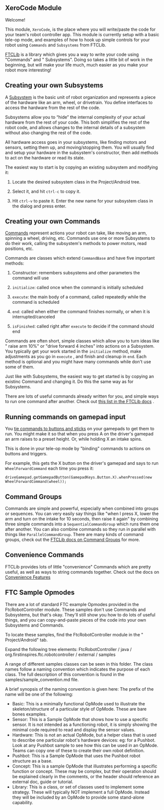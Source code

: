 ## XeroCode Module

Welcome!

This module, `XeroCode`, is the place where you will write/paste the code for your team's robot
controller app. This module is currently setup with a basic tele-op mode, and examples of how to
hook up simple controls for your robot using `Commands` and `Subsystems` from FTCLib.

[FTCLib](https://docs.ftclib.org/ftclib/command-base/command-system) is a library which gives you a
way to write your code using "Commands" and "
Subsystems". Doing so takes a little bit of work in the beginning, but will make your life much,
much easier as you make your robot more interesting!

## Creating your own Subsystems

A [Subsystem](https://docs.ftclib.org/ftclib/command-base/command-system/subsystems)
is the basic unit of robot organization and represents a piece of the hardware like an arm, wheel,
or drivetrain. You define interfaces to access the hardware from the rest of the code.

Subsystems allow you to “hide” the internal complexity of your actual hardware from the rest of your
code. This both simplifies the rest of the robot code, and allows changes to the internal details of
a subsystem without also changing the rest of the code.

All hardware access goes in your subsystems, like finding motors and sensors, setting them up, and
moving/stopping them. You will usually find and setup your hardware in the subsystem's constructor,
then add methods to act on the hardware or read its state.

The easiest way to start is by copying an existing subsystem and modifying it:

1) Locate the desired subsystem class in the Project/Android tree.

2) Select it, and hit `ctrl-c` to copy it.

3) Hit `ctrl-v` to paste it. Enter the new name for your subsystem class in the dialog and press
   enter.

## Creating your own Commands

[Commands](https://docs.ftclib.org/ftclib/command-base/command-system/command)
represent actions your robot can take, like moving an arm, spinning a wheel, driving, etc. Commands
use one or more Subsystems to do their work, calling the subsystem's methods to power motors, read
positions, etc.

Commands are classes which extend `CommandBase` and have five important methods:

1) Constructor: remembers subsystems and other parameters the command will use

2) `initialize`: called once when the command is initially scheduled

3) `execute`: the main body of a command, called repeatedly while the command is scheduled

4) `end`: called when either the command finishes normally, or when it is interrupted/canceled

5) `isFinished`: called right after `execute` to decide if the command should end

Commands are often short, simple classes which allow you to turn ideas like "
raise arm 10%" or
"drive forward 4 inches" into actions on a Subsystem. You typically get your work started in
the `initialize` method, make adjustments as you go in `execute`
, and finish and cleanup in `end`. Each method is optional and you might have many commands while
don't use some of them.

Just like with Subsystems, the easiest way to get started is by copying an existinc Command and
changing it. Do this the same way as for Subsystems.

There are lots of useful commands already written for you, and simple ways to run one command after
another. Check
out [this list in the FTCLib docs](https://docs.ftclib.org/ftclib/command-base/command-system/convenience-commands)
.

## Running commands on gamepad input

You [tie commands to buttons and sticks](https://docs.ftclib.org/ftclib/command-base/command-system/binding-commands-to-triggers)
on your gamepads to get them to run. You might make it so that when you press A on the driver's
gamepad an arm raises to a preset height. Or, while holding X an intake spins.

This is done in your tele-op mode by "binding" commands to actions on buttons and triggers.

For example, this gets the X button on the driver's gamepad and says to run `WheelForwardCommand`
each time you press it:

```
driveGamepad.getGamepadButton(GamepadKeys.Button.X).whenPressed(new WheelForwardCommand(wheel));
```

## Command Groups

Commands are simple and powerful, especially when combined into groups or sequences. You can very
easily say things like "when I press X, lower the arm and turn on the intake for 10 seconds, then
raise it again" by combining three simple commands into a `SequentialCommandGroup` which runs them
one after another. You can also combine commands so they run in parallel with things
like `ParallelCommandGroup`. There are many kinds of command groups, check out
the [FTCLib docs on Command Groups](https://docs.ftclib.org/ftclib/command-base/command-system/command-groups)
for more.

## Convenience Commands

FTCLib provides lots of little "convenience" Commands which are pretty useful, as well as ways to
string commands together. Check out the docs
on [Convenience Features](https://docs.ftclib.org/ftclib/command-base/command-system/convenience-commands)

## FTC Sample Opmodes

There are a lot of standard FTC example Opmodes provided in the FtcRobotController module. These
samples don't use Commands and Subsystems, but that's okay. They'll still show you how to do lots of
useful things, and you can copy-and-paste pieces of the code into your own Subsystems and Commands.

To locate these samples, find the FtcRobotController module in the "
Project/Android" tab.

Expand the following tree elements:
FtcRobotController / java / org.firstinspires.ftc.robotcontroller / external / samples

A range of different samples classes can be seen in this folder. The class names follow a naming
convention which indicates the purpose of each class. The full description of this convention is
found in the samples/sample_convention.md file.

A brief synopsis of the naming convention is given here:
The prefix of the name will be one of the following:

* Basic:    This is a minimally functional OpMode used to illustrate the skeleton/structure of a
  particular style of OpMode. These are bare bones examples.
* Sensor:   This is a Sample OpMode that shows how to use a specific sensor. It is not intended as a
  functioning robot, it is simply showing the minimal code required to read and display the sensor
  values.
* Hardware: This is not an actual OpMode, but a helper class that is used to describe one particular
  robot's hardware devices: eg: for a Pushbot. Look at any Pushbot sample to see how this can be
  used in an OpMode. Teams can copy one of these to create their own robot definition.
* Pushbot:  This is a Sample OpMode that uses the Pushbot robot structure as a base.
* Concept:    This is a sample OpMode that illustrates performing a specific function or concept.
  These may be complex, but their operation should be explained clearly in the comments, or the
  header should reference an external doc, guide or tutorial.
* Library:  This is a class, or set of classes used to implement some strategy. These will typically
  NOT implement a full OpMode. Instead they will be included by an OpMode to provide some
  stand-alone capability.

